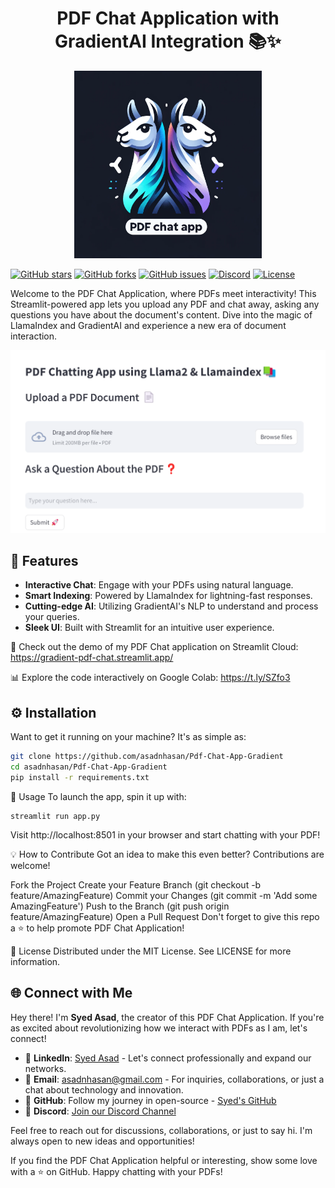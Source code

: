 <div align="center">
  <h1>PDF Chat Application with GradientAI Integration 📚✨</h1>
  <img src="images/Imagetop.png" alt="PDF Chat Application Logo" width="300">
</div>

[![GitHub stars](https://img.shields.io/github/stars/asadnhasan/Pdf-Chat-App-Gradient)](https://github.com/asadnhasan/Pdf-Chat-App-Gradient/stargazers)
[![GitHub forks](https://img.shields.io/github/forks/asadnhasan/Pdf-Chat-App-Gradient)](https://github.com/asadnhasan/Pdf-Chat-App-Gradient/network)
[![GitHub issues](https://img.shields.io/github/issues/asadnhasan/Pdf-Chat-App-Gradient)](https://github.com/asadnhasan/Pdf-Chat-App-Gradient/issues)
[![Discord](https://img.shields.io/discord/your-server-ID?color=%237289DA&label=Discord&logo=discord&logoColor=white&style=flat-square)](https://discord.gg/EytJtd4dW4)
[![License](https://img.shields.io/github/license/asadnhasan/Pdf-Chat-App-Gradient)](LICENSE)

Welcome to the PDF Chat Application, where PDFs meet interactivity! This Streamlit-powered app lets you upload any PDF and chat away, asking any questions you have about the document's content. Dive into the magic of LlamaIndex and GradientAI and experience a new era of document interaction.

![PDF Chat Application UI](images/screenshot.png)

## 🌟 Features

- **Interactive Chat**: Engage with your PDFs using natural language.
- **Smart Indexing**: Powered by LlamaIndex for lightning-fast responses.
- **Cutting-edge AI**: Utilizing GradientAI's NLP to understand and process your queries.
- **Sleek UI**: Built with Streamlit for an intuitive user experience.

🚀 Check out the demo of my PDF Chat application on Streamlit Cloud: https://gradient-pdf-chat.streamlit.app/

📊 Explore the code interactively on Google Colab: https://t.ly/SZfo3

## ⚙️ Installation

Want to get it running on your machine? It's as simple as:

```bash
git clone https://github.com/asadnhasan/Pdf-Chat-App-Gradient
cd asadnhasan/Pdf-Chat-App-Gradient
pip install -r requirements.txt
```

🚀 Usage
To launch the app, spin it up with:
```
streamlit run app.py
```
Visit http://localhost:8501 in your browser and start chatting with your PDF!

💡 How to Contribute
Got an idea to make this even better? Contributions are welcome!

Fork the Project
Create your Feature Branch (git checkout -b feature/AmazingFeature)
Commit your Changes (git commit -m 'Add some AmazingFeature')
Push to the Branch (git push origin feature/AmazingFeature)
Open a Pull Request
Don't forget to give this repo a ⭐ to help promote PDF Chat Application!

📝 License
Distributed under the MIT License. See LICENSE for more information.

## 🌐 Connect with Me

Hey there! I'm **Syed Asad**, the creator of this PDF Chat Application. If you're as excited about revolutionizing how we interact with PDFs as I am, let's connect! 

- 🌟 **LinkedIn**: [Syed Asad](https://www.linkedin.com/in/syed-asad-76815246/) - Let's connect professionally and expand our networks.
- 📧 **Email**: [asadnhasan@gmail.com](mailto:asadnhasan@gmail.com) - For inquiries, collaborations, or just a chat about technology and innovation.
- 🚀 **GitHub**: Follow my journey in open-source - [Syed's GitHub](https://github.com/asadnhasan)
- 💬 **Discord**: [Join our Discord Channel](https://discord.gg/EytJtd4dW4)

Feel free to reach out for discussions, collaborations, or just to say hi. I'm always open to new ideas and opportunities!


If you find the PDF Chat Application helpful or interesting, show some love with a ⭐ on GitHub. Happy chatting with your PDFs!

